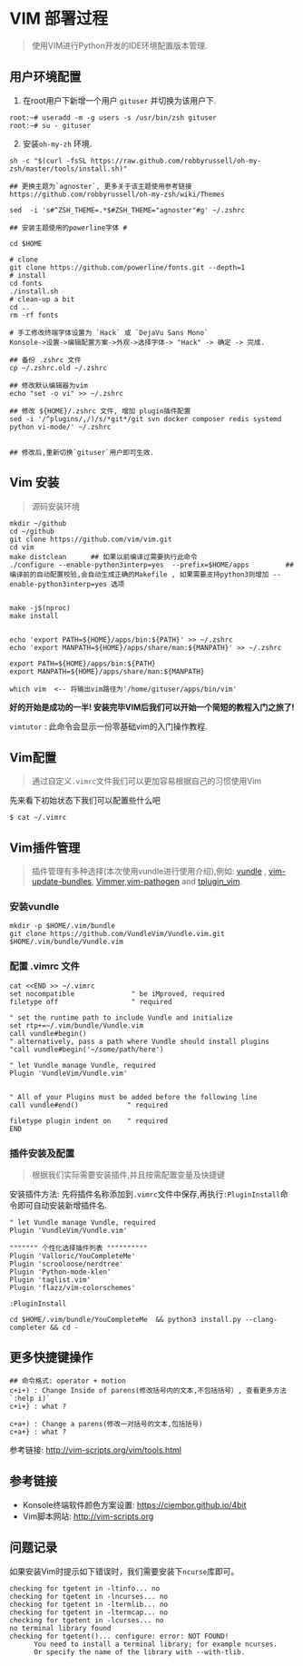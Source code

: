 # VIM 部署过程
> 使用VIM进行Python开发的IDE环境配置版本管理.

## 用户环境配置

1. 在root用户下新增一个用户 `gituser` 并切换为该用户下.

```
root:~# useradd -m -g users -s /usr/bin/zsh gituser
root:~# su - gituser
```

2. 安装`oh-my-zh` 环境.

```
sh -c "$(curl -fsSL https://raw.github.com/robbyrussell/oh-my-zsh/master/tools/install.sh)"

## 更换主题为`agnoster`, 更多关于该主题使用参考链接 https://github.com/robbyrussell/oh-my-zsh/wiki/Themes

sed  -i 's#^ZSH_THEME=.*$#ZSH_THEME="agnoster"#g' ~/.zshrc

## 安装主题使用的powerline字体 #

cd $HOME

# clone
git clone https://github.com/powerline/fonts.git --depth=1
# install
cd fonts
./install.sh
# clean-up a bit
cd ..
rm -rf fonts

# 手工修改终端字体设置为 `Hack` 或 `DejaVu Sans Mono`
Konsole->设置->编辑配置方案->外观->选择字体-> "Hack" -> 确定 -> 完成.

## 备份 .zshrc 文件
cp ~/.zshrc.old ~/.zshrc

## 修改默认编辑器为vim
echo "set -o vi" >> ~/.zshrc

## 修改 ${HOME}/.zshrc 文件, 增加 plugin插件配置
sed -i '/^plugins/,/)/s/*git*/git svn docker composer redis systemd python vi-mode/' ~/.zshrc


## 修改后,重新切换`gituser`用户即可生效.

```



## Vim 安装
> 源码安装环境


```
mkdir ~/github
cd ~/github
git clone https://github.com/vim/vim.git
cd vim
make distclean      ## 如果以前编译过需要执行此命令
./configure --enable-python3interp=yes  --prefix=$HOME/apps         ## 编译前的自动配置校验,会自动生成正确的Makefile , 如果需要支持python3则增加 --enable-python3interp=yes 选项


make -j$(nproc)
make install


echo 'export PATH=${HOME}/apps/bin:${PATH}' >> ~/.zshrc
echo 'export MANPATH=${HOME}/apps/share/man:${MANPATH}' >> ~/.zshrc

export PATH=${HOME}/apps/bin:${PATH}
export MANPATH=${HOME}/apps/share/man:${MANPATH}

which vim  <-- 将输出vim路径为'/home/gituser/apps/bin/vim'

```

**好的开始是成功的一半! 安装完毕VIM后我们可以开始一个简短的教程入门之旅了!**

`vimtutor` : 此命令会显示一份零基础vim的入门操作教程.


## Vim配置
> 通过自定义`.vimrc`文件我们可以更加容易根据自己的习惯使用Vim

先来看下初始状态下我们可以配置些什么吧

```
$ cat ~/.vimrc

```

## Vim插件管理
> 插件管理有多种选择(本次使用vundle进行使用介绍),例如: [vundle](http://github.com/gmarik/vundle) , [vim-update-bundles](http://github.com/bronson/vim-update-bundles), [Vimmer](https://github.com/densitypop/Vimmer),[vim-pathogen](http://github.com/tpope/vim-pathogen) and [tplugin_vim](http://github.com/tomtom/tplugin_vim).

### 安装vundle

```
mkdir -p $HOME/.vim/bundle
git clone https://github.com/VundleVim/Vundle.vim.git $HOME/.vim/bundle/Vundle.vim

```

### 配置 .vimrc 文件

```
cat <<END >> ~/.vimrc
set nocompatible              " be iMproved, required
filetype off                  " required

" set the runtime path to include Vundle and initialize
set rtp+=~/.vim/bundle/Vundle.vim
call vundle#begin()
" alternatively, pass a path where Vundle should install plugins
"call vundle#begin('~/some/path/here')

" let Vundle manage Vundle, required
Plugin 'VundleVim/Vundle.vim'


" All of your Plugins must be added before the following line
call vundle#end()            " required

filetype plugin indent on    " required
END

```

### 插件安装及配置
> 根据我们实际需要安装插件,并且按需配置变量及快捷键

安装插件方法: 先将插件名称添加到`.vimrc`文件中保存,再执行`:PluginInstall`命令即可自动安装新增插件名.

```
" let Vundle manage Vundle, required
Plugin 'VundleVim/Vundle.vim'

""""""" 个性化选择插件列表 """"""""""
Plugin 'Valloric/YouCompleteMe'
Plugin 'scrooloose/nerdtree'
Plugin 'Python-mode-klen'
Plugin 'taglist.vim'
Plugin 'flazz/vim-colorschemes'

:PluginInstall

cd $HOME/.vim/bundle/YouCompleteMe  && python3 install.py --clang-completer && cd -
```

## 更多快捷键操作

```
## 命令格式: operator + motion
c+i+) : Change Inside of parens(修改括号内的文本,不包括括号）, 查看更多方法`:help i)`
c+i+} : what ?

c+a+) : Change a parens(修改一对括号的文本,包括括号)
c+a+} : what ?

```

参考链接: http://vim-scripts.org/vim/tools.html

## 参考链接

- Konsole终端软件颜色方案设置: https://ciembor.github.io/4bit
- Vim脚本网站: http://vim-scripts.org


## 问题记录

如果安装Vim时提示如下错误时，我们需要安装下`ncurse`库即可。
```
checking for tgetent in -ltinfo... no
checking for tgetent in -lncurses... no
checking for tgetent in -ltermlib... no
checking for tgetent in -ltermcap... no
checking for tgetent in -lcurses... no
no terminal library found
checking for tgetent()... configure: error: NOT FOUND!
      You need to install a terminal library; for example ncurses.
      Or specify the name of the library with --with-tlib.
```




